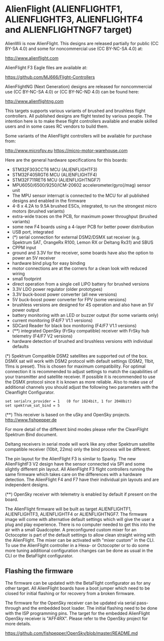 # AlienFlight (ALIENFLIGHTF1, ALIENFLIGHTF3, ALIENFLIGHTF4 and ALIENFLIGHTNGF7 target)

AlienWii is now AlienFlight. This designs are released partially for public (CC BY-SA 4.0) and some for noncommercial use (CC BY-NC-SA 4.0) at:

http://www.alienflight.com

AlienFlight F3 Eagle files are available at:

https://github.com/MJ666/Flight-Controllers

AlienFlightNG (Next Generation) designs are released for noncommercial use (CC BY-NC-SA 4.0) or (CC BY-NC-ND 4.0) can be found here:

http://www.alienflightng.com

This targets supports various variants of brushed and brushless flight controllers. All published designs are flight tested by various people. The intention here is to make these flight controllers available and enable skilled users and in some cases RC vendors to build them.

Some variants of the AlienFlight controllers will be available for purchase from:

http://www.microfpv.eu
https://micro-motor-warehouse.com

Here are the general hardware specifications for this boards:

- STM32F303CCT6 MCU (ALIENFLIGHTF3)
- STM32F405RGT6 MCU (ALIENFLIGHTF4)
- STM32F711RET6 MCU (ALIENFLIGHTNGF7)
- MPU6050/6500/9250/ICM-20602 accelerometer/gyro(/mag) sensor unit
- The MPU sensor interrupt is connected to the MCU for all published designs and enabled in the firmware
- 4-8 x 4.2A to 9.5A brushed ESCs, integrated, to run the strongest micro motors (brushed variants)
- extra-wide traces on the PCB, for maximum power throughput (brushed variants)
- some new F4 boards using a 4-layer PCB for better power distribution
- USB port, integrated
- (*) serial connection for external DSM2/DSMX sat receiver (e.g. Spektrum SAT, OrangeRx R100, Lemon RX or Deltang Rx31) and SBUS
- CPPM input
- ground and 3.3V for the receiver, some boards have also the option to power an 5V receiver
- hardware bind plug for easy binding
- motor connections are at the corners for a clean look with reduced wiring
- small footprint
- direct operation from a single cell LIPO battery for brushed versions
- 3.3V LDO power regulator (older prototypes)
- 3.3V buck-boost power converter (all new versions)
- 5V buck-boost power converter for FPV (some versions)
- brushless versions are designed for 4S operation and also have an 5V power output
- battery monitoring with an LED or buzzer output (for some variants only)
- current monitoring (F4/F7 V1.1 versions) 
- SDCard Reader for black box monitoring (F4/F7 V1.1 versions)
- (**) integrated OpenSky (FrSky compatible) receiver with FrSky hub telemetry (F4/F7 V2 versions)
- hardware detection of brushed and brushless versions with individual defaults

(*) Spektrum Compatible DSM2 satellites are supported out of the box. DSMX sat will work with DSM2 protocol with default settings (DSM2, 11bit, 11ms is preset). This is chosen for maximum compatibility. For optimal connection it is recommended to adjust settings to match the capabilities of your transmitter and satellite receiver. If possible it is recommended to use the DSMX protocol since it is known as more reliable. Also to make use of additional channels you should adjust the following two parameters with the Cleanflight Configurator.

    set serialrx_provider = 1   (0 for 1024bit, 1 for 2048bit) 
    set spektrum_sat_bind = 5

(**) This receiver is based on the uSky and OpenSky projects. http://www.fishpepper.de 
    
For more detail of the different bind modes please refer the CleanFlight Spektrum Bind document.

Deltang receivers in serial mode will work like any other Spektrum satellite compatible receiver (10bit, 22ms) only the bind process will be different. 

The pin layout for the AlienFlight F3 is similar to Sparky. The new AlienFlightF3 V2 design have the sensor connected via SPI and some slightly different pin layout. All AlienFlight F3 flight controllers running the same firmware which takes care on the differences with a hardware detection. The AlienFlight F4 and F7 have their individual pin layouts and are independent designs.

(**) OpenSky receiver with telemetry is enabled by default if present on the board.

The AlienFlight firmware will be built as target ALIENFLIGHTF1, ALIENFLIGHTF3, ALIENFLIGHTF4 or ALIENFLIGHTNGF7. The firmware image will come with alternative default settings which will give the user a plug and play experience. There is no computer needed to get this into the air with a small Quadcopter. A preconfigured custom mixer for an Octocopter is part of the default settings to allow clean straight wiring with the AlienFlight. The mixer can be activated with "mixer custom" in the CLI. To use the AlienFlight controller in a Hexa- or Octocopter or to do some more tuning additional configuration changes can be done as usual in the CLI or the BetaFlight configurator. 

## Flashing the firmware

The firmware can be updated with the BetaFlight configurator as for any other target. All AlienFlight boards have a boot jumper which need to be closed for initial flashing or for recovery from a broken firmware.

The firmware for the OpenSky receiver can be updated via serial pass-through and the embedded boot loader. The initial flashing need to be done with the ISP programming pins. The target for the embedded AlienFlight OpenSky receiver is "AFF4RX". Please refer to the OpenSky project for more details.

https://github.com/fishpepper/OpenSky/blob/master/README.md
